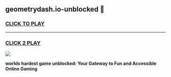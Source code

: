 
## geometrydash.io-unblocked 👋
<h3>
<a href="https://premium.freeplayer.one?title=geometrydash.io-unblocked&ref=14F">CLICK TO PLAY</a></h3>
<hr>

<h3>
<a href="https://premium.freeplayer.one?title=geometrydash.io-unblocked&ref=14F">CLICK 2 PLAY</a>
  
</h3>

<a href="https://premium.freeplayer.one?title=geometrydash.io-unblocked&ref=12F/"><img src="https://clearcache.store/games.png"></a>


**worlds hardest game unblocked: Your Gateway to Fun and Accessible Online Gaming**
